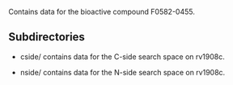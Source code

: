 Contains data for the bioactive compound F0582-0455.

## Subdirectories

- cside/ contains data for the C-side search space on rv1908c.

- nside/ contains data for the N-side search space on rv1908c.

